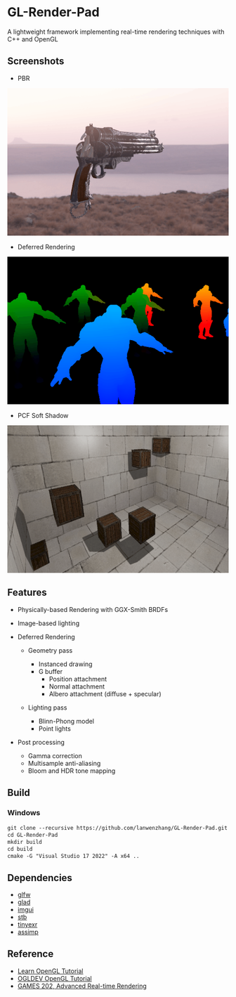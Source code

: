 # GL-Render-Pad
A lightweight framework implementing real-time rendering techniques with C++ and OpenGL

## Screenshots
* PBR

![GL-Render-Pad](data/screenshot_01.gif)


* Deferred Rendering

![GL-Render-Pad](data/screenshot_02.gif)

* PCF Soft Shadow

![GL-Render-Pad](data/screenshot_03.gif)



## Features
- Physically-based Rendering with GGX-Smith BRDFs
* Image-based lighting


- Deferred Rendering
  - Geometry pass
      - Instanced drawing
      - G buffer
        - Position attachment
        - Normal attachment
        - Albero attachment (diffuse + specular)
  
  - Lighting pass
     - Blinn-Phong model
     - Point lights

- Post processing
  - Gamma correction
  - Multisample anti-aliasing
  - Bloom and HDR tone mapping

## Build

### Windows
```
git clone --recursive https://github.com/lanwenzhang/GL-Render-Pad.git
cd GL-Render-Pad
mkdir build
cd build
cmake -G "Visual Studio 17 2022" -A x64 ..
```

## Dependencies
* [glfw](https://github.com/glfw/glfw)
* [glad](https://glad.dav1d.de/)
* [imgui](https://github.com/ocornut/imgui)
* [stb](https://github.com/nothings/stb)
* [tinyexr](https://github.com/syoyo/tinyexr)
* [assimp](https://github.com/assimp/assimp)

## Reference
* [Learn OpenGL Tutorial](https://learnopengl.com)
* [OGLDEV OpenGL Tutorial](https://ogldev.org)
* [GAMES 202, Advanced Real-time Rendering](https://sites.cs.ucsb.edu/~lingqi/teaching/games202.html)
